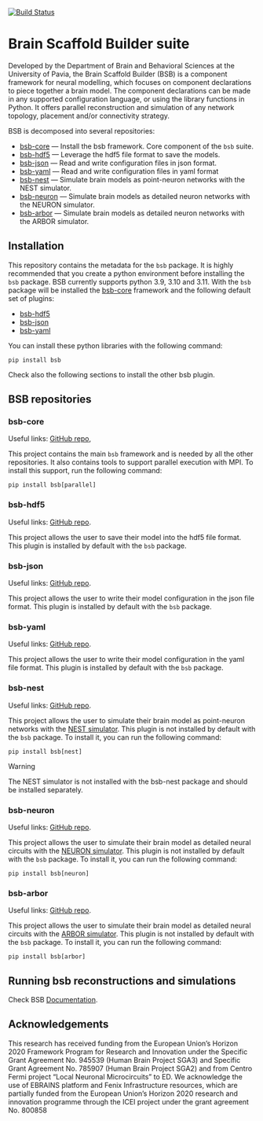 [![Build Status](https://github.com/dbbs-lab/bsb/actions/workflows/build.yml/badge.svg)](https://github.com/dbbs-lab/bsb/actions/workflows/build.yml)
# Brain Scaffold Builder suite
Developed by the Department of Brain and Behavioral Sciences at the University of Pavia, 
the Brain Scaffold Builder (BSB) is a component framework for neural modelling, which focuses on component 
declarations to piece together a brain model. 
The component declarations can be made in any supported configuration language, 
or using the library functions in Python. 
It offers parallel reconstruction and simulation of any network topology, placement and/or connectivity 
strategy.

BSB is decomposed into several repositories:
- [bsb-core](#bsb-core) — Install the bsb framework. Core component of the `bsb` suite.
- [bsb-hdf5](#bsb-hdf5) — Leverage the hdf5 file format to save the models.
- [bsb-json](#bsb-json) — Read and write configuration files in json format. 
- [bsb-yaml](#bsb-yaml) — Read and write configuration files in yaml format
- [bsb-nest](#bsb-nest) — Simulate brain models as point-neuron networks with the NEST simulator.
- [bsb-neuron](#bsb-neuron) — Simulate brain models as detailed neuron networks with the NEURON simulator.
- [bsb-arbor](#bsb-arbor) — Simulate brain models as detailed neuron networks with the ARBOR simulator.

## Installation
This repository contains the metadata for the `bsb` package.
It is highly recommended that you create a python environment before installing the `bsb` package.
BSB currently supports python 3.9, 3.10 and 3.11.
With the `bsb` package will be installed the
[bsb-core](#bsb-core) framework and the following default set of plugins:
- [bsb-hdf5](#bsb-hdf5)
- [bsb-json](#bsb-json)
- [bsb-yaml](#bsb-yaml)

You can install these python libraries with the following command:
```shell
pip install bsb
```
Check also the following sections to install the other bsb plugin.

## BSB repositories
### bsb-core

Useful links:
[GitHub repo](https://github.com/dbbs-lab/bsb-core),

This project contains the main `bsb` framework and is needed by all the other repositories.
It also contains tools to support parallel execution with MPI. To install this support, run the following command:
```shell
pip install bsb[parallel]
```

### bsb-hdf5

Useful links:
[GitHub repo](https://github.com/dbbs-lab/bsb-hdf5).

This project allows the user to save their model into the hdf5 file format. 
This plugin is installed by default with the `bsb` package.

### bsb-json

Useful links:
[GitHub repo](https://github.com/dbbs-lab/bsb-json).

This project allows the user to write their model configuration in the json file format. 
This plugin is installed by default with the `bsb` package.

### bsb-yaml

Useful links:
[GitHub repo](https://github.com/dbbs-lab/bsb-yaml).

This project allows the user to write their model configuration in the yaml file format. 
This plugin is installed by default with the `bsb` package.

### bsb-nest

Useful links:
[GitHub repo](https://github.com/dbbs-lab/bsb-nest).

This project allows the user to simulate their brain model as point-neuron networks with the 
[NEST simulator](https://www.nest-simulator.org/).
This plugin is not installed by default with the `bsb` package. To install it, you can run the following command:

```shell
pip install bsb[nest]
```
> [!WARNING]
> The NEST simulator is not installed with the bsb-nest package and should be installed separately.

### bsb-neuron

Useful links:
[GitHub repo](https://github.com/dbbs-lab/bsb-neuron).

This project allows the user to simulate their brain model as detailed neural circuits with the 
[NEURON simulator](https://www.neuron.yale.edu/neuron/).
This plugin is not installed by default with the `bsb` package. To install it, you can run the following command:
```shell
pip install bsb[neuron]
```

### bsb-arbor

Useful links:
[GitHub repo](https://github.com/dbbs-lab/bsb-arbor).

This project allows the user to simulate their brain model as detailed neural circuits with the 
[ARBOR simulator](https://arbor-sim.org/).
This plugin is not installed by default with the `bsb` package. To install it, you can run the following command:
```shell
pip install bsb[arbor]
```

## Running bsb reconstructions and simulations
Check BSB [Documentation](https://bsb.readthedocs.io/en/latest).

## Acknowledgements

This research has received funding from the European Union’s Horizon 2020 Framework
Program for Research and Innovation under the Specific Grant Agreement No. 945539
(Human Brain Project SGA3) and Specific Grant Agreement No. 785907 (Human Brain
Project SGA2) and from Centro Fermi project “Local Neuronal Microcircuits” to ED. We
acknowledge the use of EBRAINS platform and Fenix Infrastructure resources, which are
partially funded from the European Union’s Horizon 2020 research and innovation
programme through the ICEI project under the grant agreement No. 800858

